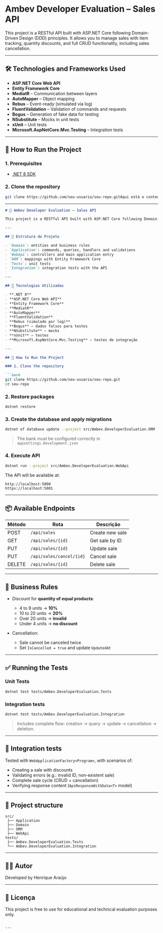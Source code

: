 # Ambev Developer Evaluation – Sales API

This project is a RESTful API built with ASP.NET Core following Domain-Driven Design (DDD) principles. It allows you to manage sales with item tracking, quantity discounts, and full CRUD functionality, including sales cancellation.

---

## 🛠️ Technologies and Frameworks Used

- **ASP.NET Core Web API**
- **Entity Framework Core**
- **MediatR** – Communication between layers
- **AutoMapper** – Object mapping
- **Rebus** – Event-ready (simulated via log)
- **FluentValidation** – Validation of commands and requests
- **Bogus** – Generation of fake data for testing
- **NSubstitute** – Mocks in unit tests
- **xUnit** – Unit tests
- **Microsoft.AspNetCore.Mvc.Testing** – Integration tests

---

## 🔧 How to Run the Project

### 1. Prerequisites

- [.NET 8 SDK](https://dotnet.microsoft.com/download)

### 2. Clone the repository

```bash
git clone https://github.com/seu-usuario/seu-repo.gitAqui está o conteúdo completo para o seu `README.md`, incluindo todas as instruções de build, execução, testes e fluxo completo da API:
```
---

```markdown
# 🛒 Ambev Developer Evaluation – Sales API

This project is a RESTful API built with ASP.NET Core following Domain-Driven Design (DDD) principles. It allows you to manage sales with item tracking, quantity discounts, and full CRUD functionality, including sales cancellation.

---

## 🧱 Estrutura do Projeto

- `Domain`: entities and business rules
- `Application`: commands, queries, handlers and validations
- `WebApi`: controllers and main application entry
- `ORM`: mappings with Entity Framework Core
- `Tests`: unit tests
- `Integration`: integration tests with the API

---

## 🚀 Tecnologias Utilizadas

- **.NET 8**  
- **ASP.NET Core Web API**  
- **Entity Framework Core**
- **MediatR**
- **AutoMapper**
- **FluentValidation**
- **Rebus (simulado por log)**
- **Bogus** – dados falsos para testes
- **NSubstitute** – mocks
- **xUnit** – testes
- **Microsoft.AspNetCore.Mvc.Testing** – testes de integração

---

## 🔧 How to Run the Project

### 1. Clone the repository

```bash
git clone https://github.com/seu-usuario/seu-repo.git
cd seu-repo
```

### 2. Restore packages

```bash
dotnet restore
```

### 3. Create the database and apply migrations

```bash
dotnet ef database update --project src/Ambev.DeveloperEvaluation.ORM
```

> The bank must be configured correctly in `appsettings.Development.json`

### 4. Execute API

```bash
dotnet run --project src/Ambev.DeveloperEvaluation.WebApi
```

The API will be available at:

```
http://localhost:5000
https://localhost:5001
```

---

## 📦 Available Endpoints

| Método | Rota                     | Descrição                   |
|--------|--------------------------|-----------------------------|
| POST   | `/api/sales`             | Create new sale             |
| GET    | `/api/sales/{id}`        | Get sale by ID              |
| PUT    | `/api/sales/{id}`        | Update sale                 |
| PUT    | `/api/sales/cancel/{id}` | Cancel sale                 |
| DELETE | `/api/sales/{id}`        | Delete sale                 |

---

## 📐 Business Rules

- Discount for **quantity of equal products**:
  - 4 to 9 units → **10%**
  - 10 to 20 units → **20%**
  - Over 20 units → **invalid**
  - Under 4 units → **no discount**

- Cancellation:
  - Sale cannot be canceled twice
  - Set `IsCancelled = true` and update `UpdatedAt`

---

## ✅ Running the Tests

### Unit Tests

```bash
dotnet test tests/Ambev.DeveloperEvaluation.Tests
```

### Integration tests

```bash
dotnet test tests/Ambev.DeveloperEvaluation.Integration
```

> Includes complete flow: creation → query → update → cancellation → deletion.

---

## 🧪 Integration tests

Tested with `WebApplicationFactory<Program>`, with scenarios of:

- Creating a sale with discounts
- Validating errors (e.g.: invalid ID, non-existent sale)
- Complete sale cycle (CRUD + cancellation)
- Verifying response content (`ApiResponseWithData<T>` model)

---

## 📂 Project structure

```
src/
 ├── Application
 ├── Domain
 ├── ORM
 ├── WebApi
tests/
 ├── Ambev.DeveloperEvaluation.Tests
 └── Ambev.DeveloperEvaluation.Integration
```

---

## 👨‍💻 Autor

Developed by Henrique Araújo  

---

## 📄 Licença

This project is free to use for educational and technical evaluation purposes only.
```

---
